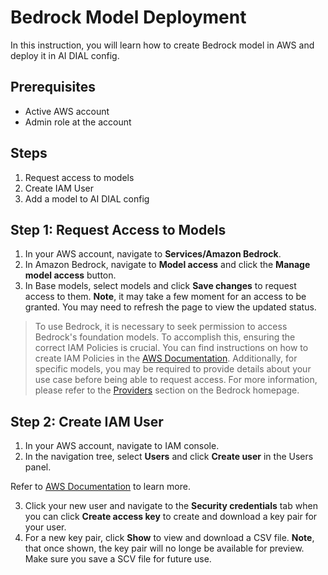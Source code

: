 # Bedrock Model Deployment

In this instruction, you will learn how to create Bedrock model in AWS and deploy it in AI DIAL config.

## Prerequisites

* Active AWS account
* Admin role at the account
  
## Steps

1.	Request access to models
2.	Create IAM User
3.	Add a model to AI DIAL config

## Step 1: Request Access to Models

1. In your AWS account, navigate to **Services/Amazon Bedrock**.
2. In Amazon Bedrock, navigate to **Model access** and click the **Manage model access** button.
3. In Base models, select models and click **Save changes** to request access to them. **Note**, it may take a few moment for an access to be granted. You may need to refresh the page to view the updated status.

> To use Bedrock, it is necessary to seek permission to access Bedrock's foundation models. To accomplish this, ensuring the correct IAM Policies is crucial. You can find instructions on how to create IAM Policies in the [AWS Documentation](https://docs.aws.amazon.com/IAM/latest/UserGuide/access_policies_create-console.html). Additionally, for specific models, you may be required to provide details about your use case before being able to request access. For more information, please refer to the [Providers](https://eu-central-1.console.aws.amazon.com/bedrock/home#/providers) section on the Bedrock homepage.

## Step 2: Create IAM User

1. In your AWS account, navigate to IAM console.
2. In the navigation tree, select **Users** and click **Create user** in the Users panel.

Refer to [AWS Documentation](https://docs.aws.amazon.com/IAM/latest/UserGuide/id_users_create.html) to learn more.

3. Click your new user and navigate to the **Security credentials** tab when you can click **Create access key** to create and download a key pair for your user.
4. For a new key pair, click **Show** to view and download a CSV file. **Note**, that once shown, the key pair will no longe be available for preview. Make sure you save a SCV file for future use. 
